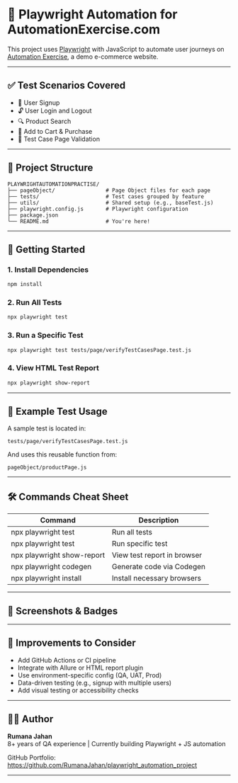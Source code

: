 # 🧪 Playwright Automation for AutomationExercise.com

This project uses [Playwright](https://playwright.dev/) with JavaScript to automate user journeys on [Automation Exercise](https://automationexercise.com/), a demo e-commerce website.

---

## ✅ Test Scenarios Covered

- 🔐 User Signup
- 🔓 User Login and Logout
- 🔍 Product Search
- 🛒 Add to Cart & Purchase
- 🧪 Test Case Page Validation

---

## 📁 Project Structure

```
PLAYWRIGHTAUTOMATIONPRACTISE/
├── pageObject/                # Page Object files for each page
├── tests/                     # Test cases grouped by feature
├── utils/                     # Shared setup (e.g., baseTest.js)
├── playwright.config.js       # Playwright configuration
├── package.json
└── README.md                  # You're here!
```

---

## 🚀 Getting Started

### 1. Install Dependencies

```bash
npm install
```

### 2. Run All Tests

```bash
npx playwright test
```

### 3. Run a Specific Test

```bash
npx playwright test tests/page/verifyTestCasesPage.test.js
```

### 4. View HTML Test Report

```bash
npx playwright show-report
```

---

## 🧪 Example Test Usage

A sample test is located in:

`tests/page/verifyTestCasesPage.test.js`

And uses this reusable function from:

`pageObject/productPage.js`

---

## 🛠 Commands Cheat Sheet

| Command                                 | Description                      |
|-----------------------------------------|----------------------------------|
| npx playwright test                     | Run all tests                    |
| npx playwright test <file>              | Run specific test                |
| npx playwright show-report              | View test report in browser      |
| npx playwright codegen <url>            | Generate code via Codegen        |
| npx playwright install                  | Install necessary browsers       |

---

## 📸 Screenshots & Badges

<!-- Add screenshots of your test reports or application here -->
<!-- Example: ![Test Report Screenshot](playwright-report/index.html) -->

<!-- Add badges (build status, coverage, etc.) here -->
<!-- Example: ![Build Status](https://img.shields.io/badge/build-passing-brightgreen) -->

---

## 🔧 Improvements to Consider

- Add GitHub Actions or CI pipeline
- Integrate with Allure or HTML report plugin
- Use environment-specific config (QA, UAT, Prod)
- Data-driven testing (e.g., signup with multiple users)
- Add visual testing or accessibility checks

---

## 👩‍💻 Author

**Rumana Jahan**  
8+ years of QA experience | Currently building Playwright + JS automation

GitHub Portfolio: https://github.com/RumanaJahan/playwright_automation_project

---
